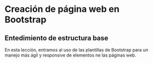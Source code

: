 # Creación de página web en Bootstrap
## Entedimiento de estructura base

En esta lección, entramos al uso de las plantillas de Bootstrap para un manejo más ágil y responsive de elementos ne las páginas web.
